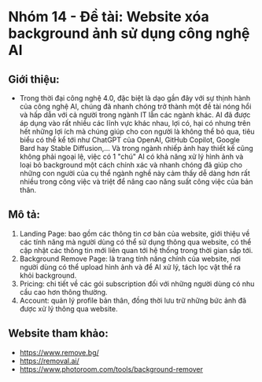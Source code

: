 # Nhóm 14 - Đề tài: Website xóa background ảnh sử dụng công nghệ AI
## Giới thiệu:
* Trong thời đại công nghệ 4.0, đặc biệt là dạo gần đây với sự thịnh hành của công nghệ AI, chúng đã nhanh chóng trở thành một đề tài nóng hổi và hấp dẫn với cả người trong ngành IT lẫn các ngành khác. AI đã được áp dụng vào rất nhiều các lĩnh vực khác nhau, lợi có, hại có nhưng trên hết những lợi ích mà chúng giúp cho con người là không thể bỏ qua, tiêu biểu có thể kể tới như ChatGPT của OpenAI, GitHub Copilot, Google Bard hay Stable Diffusion,... Và trong ngành nhiếp ảnh hay thiết kế cũng không phải ngoại lệ, việc có 1 "chú" AI có khả năng xử lý hình ảnh và loại bỏ background một cách chính xác và nhanh chóng đã giúp cho những con người của cụ thể ngành nghề này cảm thấy dễ dàng hơn rất nhiều trong công việc và triệt để nâng cao năng suất công việc của bản thân.

## Mô tả:
1. Landing Page: bao gồm các thông tin cơ bản của website, giới thiệu về các tính năng mà người dùng có thể sử dụng thông qua website, có thể cập nhật các thông tin mới liên quan tới hệ thống trong thời gian sắp tới.
2. Background Remove Page: là trang tính năng chính của website, nơi người dùng có thể upload hình ảnh và để AI xử lý, tách lọc vật thể ra khỏi background.
3. Pricing: chi tiết về các gói subscription đối với những người dùng có nhu cầu cao hơn thông thường.
4. Account: quản lý profile bản thân, đồng thời lưu trữ những bức ảnh đã được xử lý thông qua website.

## Website tham khảo:
* https://www.remove.bg/
* https://removal.ai/
* https://www.photoroom.com/tools/background-remover
